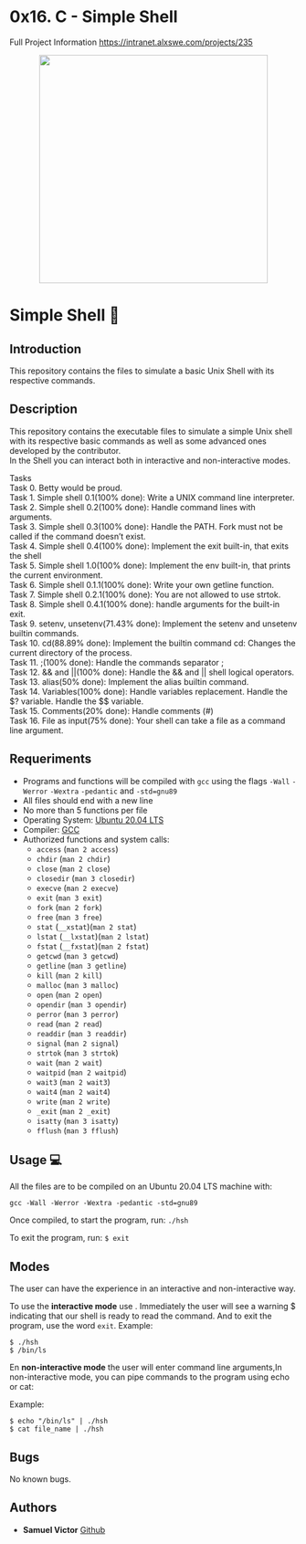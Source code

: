 # 0x16. C - Simple Shell
Full Project Information
https://intranet.alxswe.com/projects/235

<p align="center">
 <img src= "https://s3.eu-west-3.amazonaws.com/hbtn.intranet.project.files/holbertonschool-low_level_programming/235/shell.jpeg" width="400" height="400" />

# Simple Shell :robot:

## Introduction
This repository contains the files to simulate a basic Unix Shell with its respective commands.

## Description
This repository contains the executable files to simulate a simple Unix shell with its respective basic commands as well as some advanced ones developed by the contributor. <br>
In the Shell you can interact both in interactive and non-interactive modes.


Tasks <br>
Task 0. Betty would be proud. <br>
Task 1. Simple shell 0.1(100% done): Write a UNIX command line interpreter. <br>
Task 2. Simple shell 0.2(100% done): Handle command lines with arguments. <br>
Task 3. Simple shell 0.3(100% done): Handle the PATH. Fork must not be called if the command doesn’t exist. <br>
Task 4. Simple shell 0.4(100% done): Implement the exit built-in, that exits the shell <br>
Task 5. Simple shell 1.0(100% done): Implement the env built-in, that prints the current environment. <br>
Task 6. Simple shell 0.1.1(100% done): Write your own getline function. <br>
Task 7. Simple shell 0.2.1(100% done): You are not allowed to use strtok. <br>
Task 8. Simple shell 0.4.1(100% done): handle arguments for the built-in exit. <br>
Task 9. setenv, unsetenv(71.43% done): Implement the setenv and unsetenv builtin commands.<br>
Task 10. cd(88.89% done): Implement the builtin command cd: Changes the current directory of the process. <br>
Task 11. ;(100% done): Handle the commands separator ; <br>
Task 12. && and ||(100% done): Handle the && and || shell logical operators. <br>
Task 13. alias(50% done): Implement the alias builtin command. <br>
Task 14. Variables(100% done): Handle variables replacement. Handle the $? variable. Handle the $$ variable. <br>
Task 15. Comments(20% done): Handle comments (#) <br>
Task 16. File as input(75% done): Your shell can take a file as a command line argument. <br>


## Requeriments

* Programs and functions will be compiled with ```gcc``` using the flags ```-Wall``` ```-Werror``` ```-Wextra``` ```-pedantic``` and ```-std=gnu89```
* All files should end with a new line
* No more than 5 functions per file
* Operating System: [Ubuntu 20.04 LTS](http://releases.ubuntu.com/20.04/)
* Compiler: [GCC](https://gcc.gnu.org)
* Authorized functions and system calls:
  * ```access``` (```man 2 access```)
  * ```chdir``` (```man 2 chdir```)
  * ```close``` (```man 2 close```)
  * ```closedir``` (```man 3 closedir```)
  * ```execve``` (```man 2 execve```)
  * ```exit``` (```man 3 exit```)
  * ```fork``` (```man 2 fork```)
  * ```free``` (```man 3 free```)
  * ```stat``` (```__xstat```)(```man 2 stat```)
  * ```lstat``` (```__lxstat```)(```man 2 lstat```)
  * ```fstat``` (```__fxstat```)(```man 2 fstat```)
  * ```getcwd``` (```man 3 getcwd```)
  * ```getline``` (```man 3 getline```)
  * ```kill``` (```man 2 kill```)
  * ```malloc``` (```man 3 malloc```)
  * ```open``` (```man 2 open```)
  * ```opendir``` (```man 3 opendir```)
  * ```perror``` (```man 3 perror```)
  * ```read``` (```man 2 read```)
  * ```readdir``` (```man 3 readdir```)
  * ```signal``` (```man 2 signal```)
  * ```strtok``` (```man 3 strtok```)
  * ```wait``` (```man 2 wait```)
  * ```waitpid``` (```man 2 waitpid```)
  * ```wait3``` (```man 2 wait3```)
  * ```wait4``` (```man 2 wait4```)
  * ```write``` (```man 2 write```)
  * ```_exit``` (```man 2 _exit```)
  * ```isatty``` (```man 3 isatty```)
  * ```fflush``` (```man 3 fflush```)


## Usage :computer:
All the files are to be compiled on an Ubuntu 20.04 LTS machine with:
```
gcc -Wall -Werror -Wextra -pedantic -std=gnu89
```

Once compiled, to start the program, run:
```./hsh```
  
To exit the program, run:
```$ exit```



## Modes
The user can have the experience in an interactive and non-interactive way.

To use the **interactive mode** use . Immediately the user will see a warning $ indicating that our shell is ready to read the command.
And to exit the program, use the word  ```exit```.
Example:
```
$ ./hsh
$ /bin/ls
```

En **non-interactive mode** the user will enter command line arguments,In non-interactive mode, you can pipe commands to the program using echo or cat:

Example:
```
$ echo "/bin/ls" | ./hsh
$ cat file_name | ./hsh
```

## Bugs
No known bugs.


## Authors
* **Samuel Victor** [Github](https://github.com/Derilee)
